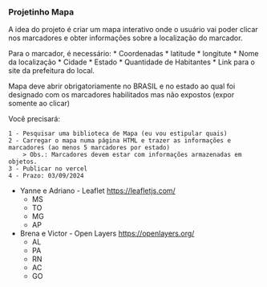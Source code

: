 ### Projetinho Mapa

A idea do projeto é criar um mapa interativo onde o usuário vai poder clicar nos marcadores e obter informações sobre a localização do marcador.

Para o marcador, é necessário:
    * Coordenadas
        * latitude 
        * longitute
    * Nome da localização
    * Cidade
    * Estado
    * Quantidade de Habitantes
    * Link para o site da prefeitura do local.

Mapa deve abrir obrigatoriamente no BRASIL e no estado ao qual foi designado com os marcadores habilitados mas não expostos (expor somente ao clicar)

Você precisará:

    1 - Pesquisar uma biblioteca de Mapa (eu vou estipular quais)
    2 - Carregar o mapa numa página HTML e trazer as informações e marcadores (ao menos 5 marcadores por estado)
        > Obs.: Marcadores devem estar com informações armazenadas em objetos.
    3 - Publicar no vercel
    4 - Prazo: 03/09/2024

* Yanne e Adriano - Leaflet https://leafletjs.com/
    * MS
    * TO
    * MG
    * AP
* Brena e Victor - Open Layers https://openlayers.org/
    * AL
    * PA
    * RN    
    * AC
    * GO
